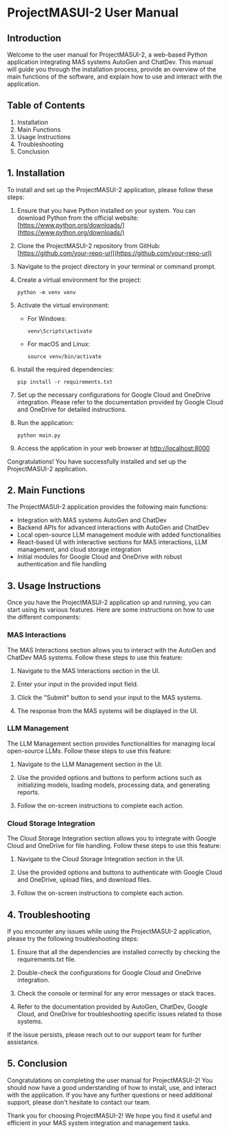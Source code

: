 # ProjectMASUI-2 User Manual

## Introduction

Welcome to the user manual for ProjectMASUI-2, a web-based Python application integrating MAS systems AutoGen and ChatDev. This manual will guide you through the installation process, provide an overview of the main functions of the software, and explain how to use and interact with the application.

## Table of Contents

1. Installation
2. Main Functions
3. Usage Instructions
4. Troubleshooting
5. Conclusion

## 1. Installation

To install and set up the ProjectMASUI-2 application, please follow these steps:

1. Ensure that you have Python installed on your system. You can download Python from the official website: [https://www.python.org/downloads/](https://www.python.org/downloads/)

2. Clone the ProjectMASUI-2 repository from GitHub: [https://github.com/your-repo-url](https://github.com/your-repo-url)

3. Navigate to the project directory in your terminal or command prompt.

4. Create a virtual environment for the project:

   ```shell
   python -m venv venv
   ```

5. Activate the virtual environment:

   - For Windows:

     ```shell
     venv\Scripts\activate
     ```

   - For macOS and Linux:

     ```shell
     source venv/bin/activate
     ```

6. Install the required dependencies:

   ```shell
   pip install -r requirements.txt
   ```

7. Set up the necessary configurations for Google Cloud and OneDrive integration. Please refer to the documentation provided by Google Cloud and OneDrive for detailed instructions.

8. Run the application:

   ```shell
   python main.py
   ```

9. Access the application in your web browser at [http://localhost:8000](http://localhost:8000)

Congratulations! You have successfully installed and set up the ProjectMASUI-2 application.

## 2. Main Functions

The ProjectMASUI-2 application provides the following main functions:

- Integration with MAS systems AutoGen and ChatDev
- Backend APIs for advanced interactions with AutoGen and ChatDev
- Local open-source LLM management module with added functionalities
- React-based UI with interactive sections for MAS interactions, LLM management, and cloud storage integration
- Initial modules for Google Cloud and OneDrive with robust authentication and file handling

## 3. Usage Instructions

Once you have the ProjectMASUI-2 application up and running, you can start using its various features. Here are some instructions on how to use the different components:

### MAS Interactions

The MAS Interactions section allows you to interact with the AutoGen and ChatDev MAS systems. Follow these steps to use this feature:

1. Navigate to the MAS Interactions section in the UI.

2. Enter your input in the provided input field.

3. Click the "Submit" button to send your input to the MAS systems.

4. The response from the MAS systems will be displayed in the UI.

### LLM Management

The LLM Management section provides functionalities for managing local open-source LLMs. Follow these steps to use this feature:

1. Navigate to the LLM Management section in the UI.

2. Use the provided options and buttons to perform actions such as initializing models, loading models, processing data, and generating reports.

3. Follow the on-screen instructions to complete each action.

### Cloud Storage Integration

The Cloud Storage Integration section allows you to integrate with Google Cloud and OneDrive for file handling. Follow these steps to use this feature:

1. Navigate to the Cloud Storage Integration section in the UI.

2. Use the provided options and buttons to authenticate with Google Cloud and OneDrive, upload files, and download files.

3. Follow the on-screen instructions to complete each action.

## 4. Troubleshooting

If you encounter any issues while using the ProjectMASUI-2 application, please try the following troubleshooting steps:

1. Ensure that all the dependencies are installed correctly by checking the requirements.txt file.

2. Double-check the configurations for Google Cloud and OneDrive integration.

3. Check the console or terminal for any error messages or stack traces.

4. Refer to the documentation provided by AutoGen, ChatDev, Google Cloud, and OneDrive for troubleshooting specific issues related to those systems.

If the issue persists, please reach out to our support team for further assistance.

## 5. Conclusion

Congratulations on completing the user manual for ProjectMASUI-2! You should now have a good understanding of how to install, use, and interact with the application. If you have any further questions or need additional support, please don't hesitate to contact our team.

Thank you for choosing ProjectMASUI-2! We hope you find it useful and efficient in your MAS system integration and management tasks.

